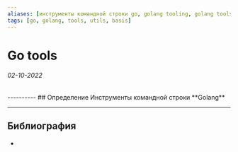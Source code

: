 ```yaml
---
aliases: [инструменты командной строки go, golang tooling, golang tools]
tags: [go, golang, tools, utils, basis]
---
```

# Go tools
<h6>02-10-2022</h6>
----------
## Определение
Инструменты командной строки **Golang**




---
## Библиография
- 
